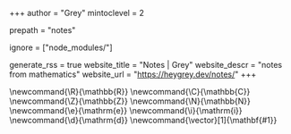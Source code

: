 <!--
Add here global page variables to use throughout your website.
-->
+++
author = "Grey"
mintoclevel = 2

prepath = "notes"

ignore = ["node_modules/"]

generate_rss = true
website_title = "Notes | Grey"
website_descr = "notes from mathematics"
website_url   = "https://heygrey.dev/notes/"
+++

<!--
Add here global latex commands to use throughout your pages.
-->
\newcommand{\R}{\mathbb{R}}
\newcommand{\C}{\mathbb{C}}
\newcommand{\Z}{\mathbb{Z}}
\newcommand{\N}{\mathbb{N}}
\newcommand{\e}{\mathrm{e}}
\newcommand{\i}{\mathrm{i}}
\newcommand{\d}{\mathrm{d}}
\newcommand{\vector}[1]{\mathbf{#1}}